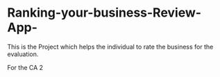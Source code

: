 # Ranking-your-business-Review-App-
This is the Project which helps the individual to rate the business for the evaluation.

For the CA 2
